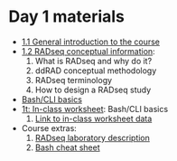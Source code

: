 # Day 1 materials

* [1.1 General introduction to the course](https://github.com/eachambers/UNAMtraining/blob/main/Day1/1.1_Welcome.pdf)
* [1.2 RADseq conceptual information](https://github.com/eachambers/UNAMtraining/blob/main/Day1/1.2_RADseq_conceptual.pdf):
    1. What is RADseq and why do it?
    2. ddRAD conceptual methodology
    3. RADseq terminology
    4. How to design a RADseq study
* [Bash/CLI basics]()
* [1t: In-class worksheet](): Bash/CLI basics
    1. [Link to in-class worksheet data](https://utexas.box.com/s/qybj49agfq13556v00yj2dfhc7o40m1u)
* Course extras:
    1. [RADseq laboratory description](https://github.com/eachambers/UNAMtraining/blob/main/Day1/1.0_RADseq_laboratory.pdf)
    2. [Bash cheat sheet](https://github.com/eachambers/UNAMtraining/blob/main/Day1/bash_cheat_sheet.pdf)
